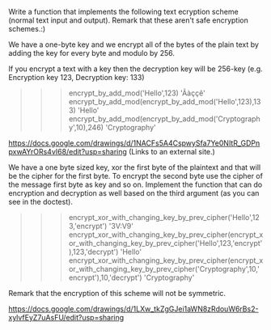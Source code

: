 Write a function that implements the following text ecryption scheme (normal text input and output). Remark that these aren't safe encryption schemes.:) 

We have a one-byte key and we encrypt all of the bytes of the plain text by adding the key for every byte and modulo by 256.

If you encrypt a text with a key then the decryption key will be 256-key (e.g. Encryption key 123, Decryption key: 133)

>>> encrypt_by_add_mod('Hello',123)
'Ãàççê'
>>> encrypt_by_add_mod(encrypt_by_add_mod('Hello',123),133)
'Hello'
>>> encrypt_by_add_mod(encrypt_by_add_mod('Cryptography',10),246)
'Cryptography'

https://docs.google.com/drawings/d/1NACFs5A4CspwySfa7Ye0NItR_GDPnpxwAYrORs4vI68/edit?usp=sharing (Links to an external site.)

We have a one byte sized key, xor the first byte of the plaintext and that will be the cipher for the first byte. To encrypt the second byte use the cipher of the message first byte as key and so on. Implement the function that can do encryption and decryption as well based on the third argument (as you can see in the doctest).


>>> encrypt_xor_with_changing_key_by_prev_cipher('Hello',123,'encrypt')
'3V:V9'
>>> encrypt_xor_with_changing_key_by_prev_cipher(encrypt_xor_with_changing_key_by_prev_cipher('Hello',123,'encrypt'),123,'decrypt')
'Hello'
>>> encrypt_xor_with_changing_key_by_prev_cipher(encrypt_xor_with_changing_key_by_prev_cipher('Cryptography',10,'encrypt'),10,'decrypt')
'Cryptography'

Remark that the encryption of this scheme will not be symmetric.

https://docs.google.com/drawings/d/1LXw_tkZgGJei1aWN8zRdouW6rBs2-xylvfEyZ7uAsFU/edit?usp=sharing
